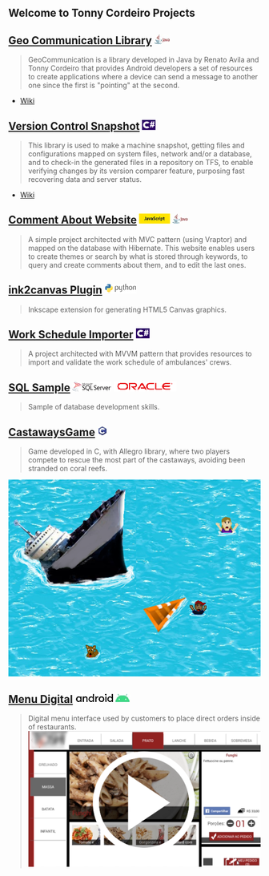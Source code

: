 ## Welcome to Tonny Cordeiro Projects

## [Geo Communication Library](https://github.com/tonnycordeiro/GeoCommunicationLibrary) ![java](languages_logo/Java_logo.jpg)
>GeoCommunication is a library developed in Java by Renato Avila and Tonny Cordeiro that provides Android developers a set of resources to create applications where a device can send a message to another one since the first is "pointing" at the second.
- [Wiki](https://github.com/tonnycordeiro/GeoCommunicationLibrary/wiki)

## [Version Control Snapshot](https://github.com/tonnycordeiro/VersionControlSnapshot) ![C_Sharp](languages_logo/C_Sharp_logo.png)
>This library is used to make a machine snapshot, getting files and configurations mapped on system files, network and/or a database, and to check-in the generated files in a repository on TFS, to enable verifying changes by its version comparer feature, purposing fast recovering data and server status.
- [Wiki](https://github.com/tonnycordeiro/VersionControlSnapshot/wiki)

## [Comment About Website](https://github.com/tonnycordeiro/CommentAboutWebsite) ![js](languages_logo/JS_logo.png) ![java](languages_logo/Java_logo.jpg)
> A simple project architected with MVC pattern (using Vraptor) and mapped on the database with Hibernate. This website enables users to create themes or search by what is stored through keywords, to query and create comments about them, and to edit the last ones.

## [ink2canvas Plugin](https://github.com/tonnycordeiro/ink2canvas) ![Python](languages_logo/Python_logo.png)
> Inkscape extension for generating HTML5 Canvas graphics.

## [Work Schedule Importer](https://github.com/tonnycordeiro/WorkScheduleImporter) ![C_Sharp](languages_logo/C_Sharp_logo.png)
> A project architected with MVVM pattern that provides resources to import and validate the work schedule of ambulances' crews.

## [SQL Sample](https://github.com/tonnycordeiro/SQL_Sample) ![SqlServer](languages_logo/MS-SQL-Server_logo.png) ![Oracle](languages_logo/Oracle_logo.png)
> Sample of database development skills.

## [CastawaysGame](https://github.com/tonnycordeiro/CastawaysGame) ![C_language](languages_logo/C_logo.jpg)
> Game developed in C, with Allegro library, where two players compete to rescue the most part of the castaways, avoiding been stranded on coral reefs.

![Castaways](project_image/Castaways.png)

## [Menu Digital](https://www.youtube.com/watch?v=4fhb3NVLdss&t=1s) ![Android](languages_logo/android_logo.jpg)
> Digital menu interface used by customers to place direct orders inside of restaurants.
[![DigitalMenu](project_image/DigitalMenu.png)](https://www.youtube.com/watch?v=4fhb3NVLdss&t=1s)


